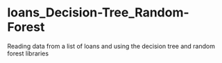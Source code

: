 # loans_Decision-Tree_Random-Forest
Reading data from a list of loans and using the decision tree and random forest libraries
